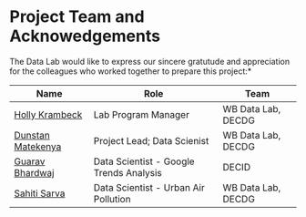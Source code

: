 # Project Team and Acknowedgements

The Data Lab would like to express our sincere gratutude and appreciation for the colleagues who worked together to prepare this project:*

| **Name**                                                   | **Role**                                       | **Team**           |
| ---------------------------------------------------------- | ---------------------------------------------- | ------------------ |
| [Holly Krambeck](mailto:hkrambeck%40worldbank.org)         | Lab Program Manager                              | WB Data Lab, DECDG |
| [Dunstan Matekenya](mailto:hkrambeck%40worldbank.org)      | Project Lead; Data Scienist      | WB Data Lab, DECDG |
| [Guarav Bhardwaj](mailto:gbhardwaj1%40worldbank.org)       | Data Scientist - Google Trends Analysis          | DECID        |
| [Sahiti Sarva](mailto:ssarva%40worldbank.org)              | Data Scientist -  Urban Air Pollution                                    | WB Data Lab, DECDG |
